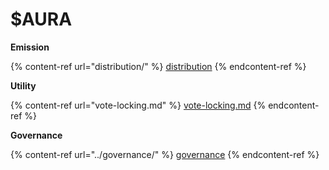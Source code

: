 # $AURA

**Emission**

{% content-ref url="distribution/" %}
[distribution](distribution/)
{% endcontent-ref %}

**Utility**

{% content-ref url="vote-locking.md" %}
[vote-locking.md](vote-locking.md)
{% endcontent-ref %}

**Governance**

{% content-ref url="../governance/" %}
[governance](../governance/)
{% endcontent-ref %}
